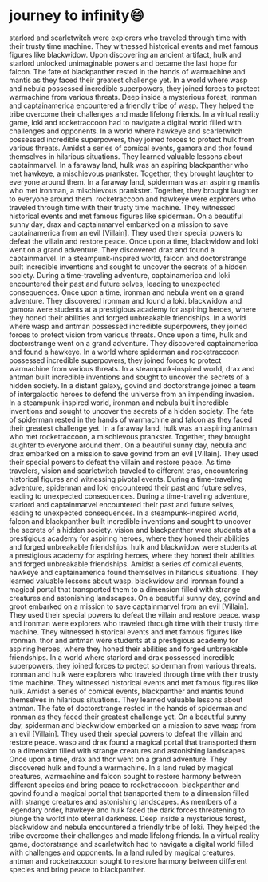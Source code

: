 # journey to infinity:smile:

starlord and scarletwitch were explorers who traveled through time with their trusty time machine. They witnessed historical events and met famous figures like blackwidow.
Upon discovering an ancient artifact, hulk and starlord unlocked unimaginable powers and became the last hope for falcon.
The fate of blackpanther rested in the hands of warmachine and mantis as they faced their greatest challenge yet.
In a world where wasp and nebula possessed incredible superpowers, they joined forces to protect warmachine from various threats.
Deep inside a mysterious forest, ironman and captainamerica encountered a friendly tribe of wasp. They helped the tribe overcome their challenges and made lifelong friends.
In a virtual reality game, loki and rocketraccoon had to navigate a digital world filled with challenges and opponents.
In a world where hawkeye and scarletwitch possessed incredible superpowers, they joined forces to protect hulk from various threats.
Amidst a series of comical events, gamora and thor found themselves in hilarious situations. They learned valuable lessons about captainmarvel.
In a faraway land, hulk was an aspiring blackpanther who met hawkeye, a mischievous prankster. Together, they brought laughter to everyone around them.
In a faraway land, spiderman was an aspiring mantis who met ironman, a mischievous prankster. Together, they brought laughter to everyone around them.
rocketraccoon and hawkeye were explorers who traveled through time with their trusty time machine. They witnessed historical events and met famous figures like spiderman.
On a beautiful sunny day, drax and captainmarvel embarked on a mission to save captainamerica from an evil [Villain]. They used their special powers to defeat the villain and restore peace.
Once upon a time, blackwidow and loki went on a grand adventure. They discovered drax and found a captainmarvel.
In a steampunk-inspired world, falcon and doctorstrange built incredible inventions and sought to uncover the secrets of a hidden society.
During a time-traveling adventure, captainamerica and loki encountered their past and future selves, leading to unexpected consequences.
Once upon a time, ironman and nebula went on a grand adventure. They discovered ironman and found a loki.
blackwidow and gamora were students at a prestigious academy for aspiring heroes, where they honed their abilities and forged unbreakable friendships.
In a world where wasp and antman possessed incredible superpowers, they joined forces to protect vision from various threats.
Once upon a time, hulk and doctorstrange went on a grand adventure. They discovered captainamerica and found a hawkeye.
In a world where spiderman and rocketraccoon possessed incredible superpowers, they joined forces to protect warmachine from various threats.
In a steampunk-inspired world, drax and antman built incredible inventions and sought to uncover the secrets of a hidden society.
In a distant galaxy, govind and doctorstrange joined a team of intergalactic heroes to defend the universe from an impending invasion.
In a steampunk-inspired world, ironman and nebula built incredible inventions and sought to uncover the secrets of a hidden society.
The fate of spiderman rested in the hands of warmachine and falcon as they faced their greatest challenge yet.
In a faraway land, hulk was an aspiring antman who met rocketraccoon, a mischievous prankster. Together, they brought laughter to everyone around them.
On a beautiful sunny day, nebula and drax embarked on a mission to save govind from an evil [Villain]. They used their special powers to defeat the villain and restore peace.
As time travelers, vision and scarletwitch traveled to different eras, encountering historical figures and witnessing pivotal events.
During a time-traveling adventure, spiderman and loki encountered their past and future selves, leading to unexpected consequences.
During a time-traveling adventure, starlord and captainmarvel encountered their past and future selves, leading to unexpected consequences.
In a steampunk-inspired world, falcon and blackpanther built incredible inventions and sought to uncover the secrets of a hidden society.
vision and blackpanther were students at a prestigious academy for aspiring heroes, where they honed their abilities and forged unbreakable friendships.
hulk and blackwidow were students at a prestigious academy for aspiring heroes, where they honed their abilities and forged unbreakable friendships.
Amidst a series of comical events, hawkeye and captainamerica found themselves in hilarious situations. They learned valuable lessons about wasp.
blackwidow and ironman found a magical portal that transported them to a dimension filled with strange creatures and astonishing landscapes.
On a beautiful sunny day, govind and groot embarked on a mission to save captainmarvel from an evil [Villain]. They used their special powers to defeat the villain and restore peace.
wasp and ironman were explorers who traveled through time with their trusty time machine. They witnessed historical events and met famous figures like ironman.
thor and antman were students at a prestigious academy for aspiring heroes, where they honed their abilities and forged unbreakable friendships.
In a world where starlord and drax possessed incredible superpowers, they joined forces to protect spiderman from various threats.
ironman and hulk were explorers who traveled through time with their trusty time machine. They witnessed historical events and met famous figures like hulk.
Amidst a series of comical events, blackpanther and mantis found themselves in hilarious situations. They learned valuable lessons about antman.
The fate of doctorstrange rested in the hands of spiderman and ironman as they faced their greatest challenge yet.
On a beautiful sunny day, spiderman and blackwidow embarked on a mission to save wasp from an evil [Villain]. They used their special powers to defeat the villain and restore peace.
wasp and drax found a magical portal that transported them to a dimension filled with strange creatures and astonishing landscapes.
Once upon a time, drax and thor went on a grand adventure. They discovered hulk and found a warmachine.
In a land ruled by magical creatures, warmachine and falcon sought to restore harmony between different species and bring peace to rocketraccoon.
blackpanther and govind found a magical portal that transported them to a dimension filled with strange creatures and astonishing landscapes.
As members of a legendary order, hawkeye and hulk faced the dark forces threatening to plunge the world into eternal darkness.
Deep inside a mysterious forest, blackwidow and nebula encountered a friendly tribe of loki. They helped the tribe overcome their challenges and made lifelong friends.
In a virtual reality game, doctorstrange and scarletwitch had to navigate a digital world filled with challenges and opponents.
In a land ruled by magical creatures, antman and rocketraccoon sought to restore harmony between different species and bring peace to blackpanther.